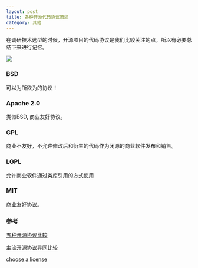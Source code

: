 ```yaml
---
layout: post
title: 各种开源代码协议简述
category: 其他
---
```


在调研技术选型的时候，开源项目的代码协议是我们比较关注的点，所以有必要总结下来进行记忆。

![](/assets/free_software_licenses.png)

### BSD
可以为所欲为的协议！

### Apache 2.0
类似BSD, 商业友好协议。

### GPL
商业不友好，不允许修改后和衍生的代码作为闭源的商业软件发布和销售。

### LGPL
允许商业软件通过类库引用的方式使用

### MIT
商业友好协议。

### 参考

[五种开源协议比较](http://www.awflasher.com/blog/archives/939)

[主流开源协议异同比较](https://www.zhihu.com/question/19568896)

[choose a license](http://choosealicense.com/)
